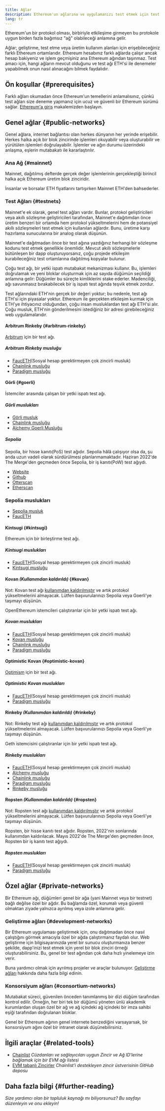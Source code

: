 ```yaml
---
title: Ağlar
description: Ethereum'un ağlarına ve uygulamanızı test etmek için test ağı ether'inin (ETH) nereden alınacağına genel bir bakış.
lang: tr
---
```


Ethereum'un bir protokol olması, birbiriyle etkileşime girmeyen bu protokole uygun birden fazla bağımsız "ağ" olabileceği anlamına gelir.

Ağlar; geliştirme, test etme veya üretim kullanım alanları için erişebileceğiniz farklı Ethereum ortamlarıdır. Ethereum hesabınız farklı ağlarda çalışır ancak hesap bakiyeniz ve işlem geçmişiniz ana Ethereum ağından taşınmaz. Test amacı için, hangi ağların mevcut olduğunu ve test ağı ETH'si ile denemeler yapabilmek onun nasıl alınacağını bilmek faydalıdır.

## Ön koşullar {#prerequisites}

Farklı ağları okumadan önce Ethereum'un temellerini anlamalısınız, çünkü test ağları size deneme yapmanız için ucuz ve güvenli bir Ethereum sürümü sağlar. [Ethereum'a giriş](/developers/docs/intro-to-ethereum/) makalemizden başlayın.

## Genel ağlar {#public-networks}

Genel ağlara, internet bağlantısı olan herkes dünyanın her yerinde erişebilir. Herkes halka açık bir blok zincirinde işlemleri okuyabilir veya oluşturabilir ve yürütülen işlemleri doğrulayabilir. İşlemler ve ağın durumu üzerindeki anlaşma, eşlerin mutabakatı ile kararlaştırılır.

### Ana Ağ {#mainnet}

Mainnet, dağıtılmış defterde gerçek değer işlemlerinin gerçekleştiği birincil halka açık Ethereum üretim blok zinciridir.

İnsanlar ve borsalar ETH fiyatlarını tartışırken Mainnet ETH'den bahsederler.

### Test Ağları {#testnets}

Mainnet'e ek olarak, genel test ağları vardır. Bunlar, protokol geliştiricileri veya akıllı sözleşme geliştiricileri tarafından, Mainnet'e dağıtımdan önce üretim benzeri bir ortamda hem protokol yükseltmelerini hem de potansiyel akıllı sözleşmeleri test etmek için kullanılan ağlardır. Bunu, üretime karşı hazırlama sunucularına bir analog olarak düşünün.

Mainnet'e dağıtmadan önce bir test ağına yazdığınız herhangi bir sözleşme kodunu test etmek genellikle önemlidir. Mevcut akıllı sözleşmelerle bütünleşen bir dapp oluşturuyorsanız, çoğu projede etkileşim kurabileceğiniz test ortamlarına dağıtılmış kopyalar bulunur.

Çoğu test ağı, bir yetki ispatı mutabakat mekanizması kullanır. Bu, işlemleri doğrulamak ve yeni bloklar oluşturmak için az sayıda düğümün seçildiği anlamına gelir: Düğümler bu süreçte kimliklerini stake ederler. Madenciliği, ağı savunmasız bırakabilecek bir iş ispatı test ağında teşvik etmek zordur.

Test ağlarındaki ETH'nin gerçek bir değeri yoktur; bu nedenle, test ağı ETH'si için piyasalar yoktur. Ethereum ile gerçekten etkileşim kurmak için ETH'ye ihtiyacınız olduğundan, çoğu insan musluklardan test ağı ETH'si alır. Çoğu musluk, ETH'nin gönderilmesini istediğiniz bir adresi girebileceğiniz web uygulamalarıdır.

#### Arbitrum Rinkeby {#arbitrum-rinkeby}

[Arbitrum](https://arbitrum.io/) için bir test ağı.

##### Arbitrum Rinkeby musluğu

- [FaucETH](https://fauceth.komputing.org)(Sosyal hesap gerektirmeyen çok zincirli musluk)
- [Chainlink musluğu](https://faucets.chain.link/)
- [Paradigm musluğu](https://faucet.paradigm.xyz/)

#### Görli {#goerli}

İstemciler arasında çalışan bir yetki ispatı test ağı.

##### Görli muslukları

- [Görli musluk](https://faucet.goerli.mudit.blog/)
- [Chainlink musluğu](https://faucets.chain.link/)
- [Alchemy Goerli Musluğu](https://goerlifaucet.com/)

##### Sepolia

Sepolia, bir hisse kanıtı(PoS) test ağıdır. Sepolia hâlâ çalışıyor olsa da, şu anda uzun vadeli olarak sürdürülmesi planlanmamaktadır. Haziran 2022'de The Merge'den geçmeden önce Sepolia, bir iş kanıtı(PoW) test ağıydı.

- [Website](https://faucet.goerli.mudit.blog/)
- [Github](https://faucets.chain.link/)
- [Otterscan](https://sepolia.otterscan.io/)
- [Etherscan](https://sepolia.etherscan.io/)

### Sepolia muslukları

- [Sepolia musluk](https://faucet.sepolia.dev/)
- [FaucETH](https://fauceth.komputing.org/)


#### Kintsugi {#kintsugi}

Ethereum için bir birleştirme test ağı.

##### Kintsugi muslukları

- [FaucETH](https://fauceth.komputing.org)(Sosyal hesap gerektirmeyen çok zincirli musluk)
- [Kintsugi musluğu](https://faucet.kintsugi.themerge.dev/)

#### Kovan _(Kullanımdan kaldırıldı)_ {#kovan} 

Not: Kovan test ağı [kullanımdan kaldırılmıştır](https://github.com/ethereum/pm/issues/460) ve artık protokol yükseltmelerini almayacak. Lütfen başvurularınızı Sepolia veya Goerli'ye taşımayı düşünün.

OpenEthereum istemcileri çalıştıranlar için bir yetki ispatı test ağı.

##### Kovan muslukları

- [FaucETH](https://fauceth.komputing.org)(Sosyal hesap gerektirmeyen çok zincirli musluk)
- [Kovan musluğu](https://faucet.kovan.network/)
- [Chainlink musluğu](https://faucets.chain.link/)
- [Paradigm musluğu](https://faucet.paradigm.xyz/)

#### Optimistic Kovan {#optimistic-kovan}

[Optimism](https://www.optimism.io/) için bir test ağı.

##### Optimistic Kovan muslukları

- [FaucETH](https://fauceth.komputing.org)(Sosyal hesap gerektirmeyen çok zincirli musluk)
- [Paradigm musluğu](https://faucet.paradigm.xyz/)

#### Rinkeby _(Kullanımdan kaldırıldı)_ {#rinkeby}

Not: Rinkeby test ağı [kullanımdan kaldırılmıştır](https://github.com/ethereum/pm/issues/460) ve artık protokol yükseltmelerini almayacak. Lütfen başvurularınızı Sepolia veya Goerli'ye taşımayı düşünün.

Geth istemcisini çalıştıranlar için bir yetki ispatı test ağı.

##### Rinkeby muslukları

- [FaucETH](https://fauceth.komputing.org)(Sosyal hesap gerektirmeyen çok zincirli musluk)
- [Alchemy musluğu](https://RinkebyFaucet.com)
- [Chainlink musluğu](https://faucets.chain.link/)
- [Paradigm musluğu](https://faucet.paradigm.xyz/)
- [Rinkeby musluğu](https://faucet.rinkeby.io/)

#### Ropsten _(Kullanımdan kaldırıldı)_ {#ropsten}

Not: Ropsten test ağı [kullanımdan kaldırılmıştır](https://github.com/ethereum/pm/issues/460) ve artık protokol yükseltmelerini almayacak. Lütfen başvurularınızı Sepolia veya Goerli'ye taşımayı düşünün.

Ropsten, bir hisse kanıtı test ağıdır. Ropsten, 2022'nin sonlarında kullanımdan kaldırılacak. Mayıs 2022'de The Merge'den geçmeden önce, Ropsten bir iş kanıtı test ağıydı.

##### Ropsten muslukları

- [FaucETH](https://fauceth.komputing.org)(Sosyal hesap gerektirmeyen çok zincirli musluk)
- [Paradigm musluğu](https://faucet.paradigm.xyz/)

## Özel ağlar {#private-networks}

Bir Ethereum ağı, düğümleri genel bir ağa (yani Mainnet veya bir testnet) bağlı değilse özel bir ağdır. Bu bağlamda özel, korumalı veya güvenli olmaktan ziyade yalnızca ayrılmış veya izole anlamına gelir.

### Geliştirme ağları {#development-networks}

Bir Ethereum uygulaması geliştirmek için, onu dağıtmadan önce nasıl çalıştığını görmek amacıyla özel bir ağda çalıştırmanız faydalı olur. Web geliştirme için bilgisayarınızda yerel bir sunucu oluşturmanıza benzer şekilde, dapp'inizi test etmek için yerel bir blok zinciri örneği oluşturabilirsiniz. Bu, genel bir test ağından çok daha hızlı yinelemeye izin verir.

Buna yardımcı olmak için ayrılmış projeler ve araçlar bulunuyor. [Geliştirme ağları](/developers/docs/development-networks/) hakkında daha fazla bilgi edinin.

### Konsorsiyum ağları {#consortium-networks}

Mutabakat süreci, güvenilen önceden tanımlanmış bir dizi düğüm tarafından kontrol edilir. Örneğin, her biri tek bir düğümü yöneten ünlü akademik kurumlardan oluşan özel bir ağ ve ağ içindeki ağ içindeki bir imza sahibi eşiği tarafından doğrulanan bloklar.

Genel bir Ethereum ağının genel internete benzediğini varsayarsak, bir konsorsiyum ağını özel bir intranet olarak düşünebilirsiniz.

## İlgili araçlar {#related-tools}

- [Chainlist](https://chainlist.org/) _Cüzdanları ve sağlayıcıları uygun Zincir ve Ağ ID'lerine bağlamak için bir EVM ağı listesi_
- [EVM tabanlı Zincirler](https://github.com/ethereum-lists/chains) _Chainlist'i destekleyen zincir üstverisinin GitHub deposu_

## Daha fazla bilgi {#further-reading}

_Size yardımcı olan bir topluluk kaynağı mı biliyorsunuz? Bu sayfayı düzenleyin ve onu ekleyin!_

